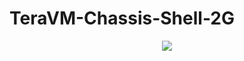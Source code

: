 # TeraVM-Chassis-Shell-2G

<p align="center">
<img src="https://github.com/QualiSystems/devguide_source/raw/master/logo.png"></img>
</p>
